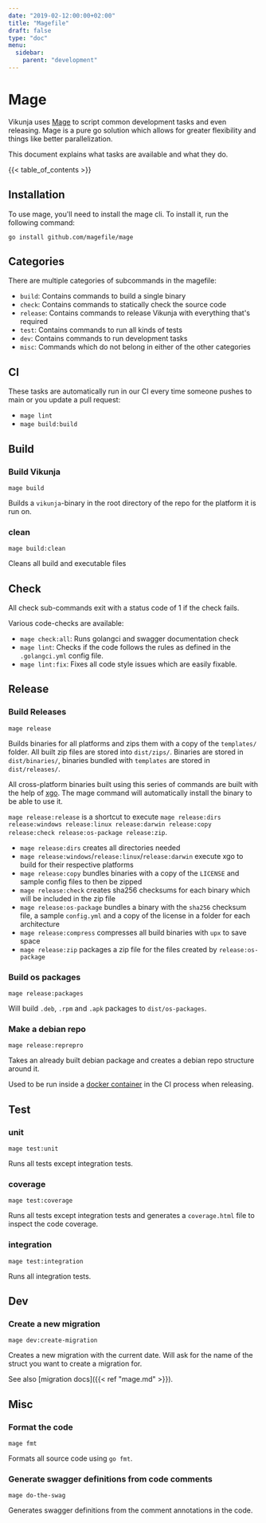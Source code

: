 ```yaml
---
date: "2019-02-12:00:00+02:00"
title: "Magefile"
draft: false
type: "doc"
menu:
  sidebar:
    parent: "development"
---
```


# Mage

Vikunja uses [Mage](https://magefile.org/) to script common development tasks and even releasing.
Mage is a pure go solution which allows for greater flexibility and things like better parallelization.

This document explains what tasks are available and what they do.

{{< table_of_contents >}}

## Installation

To use mage, you'll need to install the mage cli.
To install it, run the following command:

```
go install github.com/magefile/mage
```

## Categories

There are multiple categories of subcommands in the magefile:

* `build`: Contains commands to build a single binary
* `check`: Contains commands to statically check the source code
* `release`: Contains commands to release Vikunja with everything that's required
* `test`: Contains commands to run all kinds of tests
* `dev`: Contains commands to run development tasks
* `misc`: Commands which do not belong in either of the other categories

## CI

These tasks are automatically run in our CI every time someone pushes to main or you update a pull request:

* `mage lint`
* `mage build:build`

## Build

### Build Vikunja

```
mage build
```

Builds a `vikunja`-binary in the root directory of the repo for the platform it is run on.

### clean

```
mage build:clean
```

Cleans all build and executable files

## Check

All check sub-commands exit with a status code of 1 if the check fails.

Various code-checks are available:

* `mage check:all`: Runs golangci and swagger documentation check
* `mage lint`: Checks if the code follows the rules as defined in the `.golangci.yml` config file.
* `mage lint:fix`: Fixes all code style issues which are easily fixable.

## Release

### Build Releases

```
mage release
```

Builds binaries for all platforms and zips them with a copy of the `templates/` folder.
All built zip files are stored into `dist/zips/`. Binaries are stored in `dist/binaries/`,
binaries bundled with `templates` are stored in `dist/releases/`.

All cross-platform binaries built using this series of commands are built with the help of 
[xgo](https://github.com/techknowlogick/xgo). The mage command will automatically install the
binary to be able to use it.

`mage release:release` is a shortcut to execute `mage release:dirs release:windows release:linux release:darwin release:copy release:check release:os-package release:zip`.

* `mage release:dirs` creates all directories needed
* `mage release:windows`/`release:linux`/`release:darwin` execute xgo to build for their respective platforms
* `mage release:copy` bundles binaries with a copy of the `LICENSE` and sample config files to then be zipped
* `mage release:check` creates sha256 checksums for each binary which will be included in the zip file
* `mage release:os-package` bundles a binary with the `sha256` checksum file, a sample `config.yml` and a copy of the license in a folder for each architecture
* `mage release:compress` compresses all build binaries with `upx` to save space
* `mage release:zip` packages a zip file for the files created by `release:os-package`

### Build os packages

```
mage release:packages
```

Will build `.deb`, `.rpm` and `.apk` packages to `dist/os-packages`.

### Make a debian repo

```
mage release:reprepro
```

Takes an already built debian package and creates a debian repo structure around it.

Used to be run inside a [docker container](https://git.kolaente.de/konrad/reprepro-docker) in the CI process when releasing.

## Test

### unit

```
mage test:unit
```

Runs all tests except integration tests.

### coverage

```
mage test:coverage
```

Runs all tests except integration tests and generates a `coverage.html` file to inspect the code coverage.

### integration

```
mage test:integration
```

Runs all integration tests.

## Dev

### Create a new migration 

```
mage dev:create-migration
```

Creates a new migration with the current date.
Will ask for the name of the struct you want to create a migration for.

See also [migration docs]({{< ref "mage.md" >}}).

## Misc

### Format the code

```
mage fmt
```

Formats all source code using `go fmt`.

### Generate swagger definitions from code comments

```
mage do-the-swag
```

Generates swagger definitions from the comment annotations in the code.
